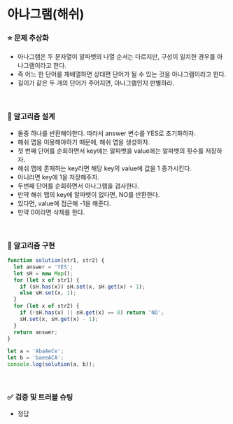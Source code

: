 # 아나그램(해쉬)

### :star: 문제 추상화

- 아나그램은 두 문자열이 알파벳의 나열 순서는 다르지만, 구성이 일치한 경우를 아나그램이라고 한다.
- 즉 어느 한 단어를 재배열하면 상대편 단어가 될 수 있는 것을 아나그램이라고 한다.
- 길이가 같은 두 개의 단어가 주어지면, 아나그램인지 판별하라.

<br>

### :wrench: 알고리즘 설계

- 둘중 하나를 반환해야한다. 따라서 answer 변수를 YES로 초기화하자.
- 해쉬 맵을 이용해야하기 때문에, 해쉬 맵을 생성하자.
- 첫 번째 단어를 순회하면서 key에는 알파벳을 value에는 알파벳의 횟수를 저장하자.
- 해쉬 맵에 존재하는 key라면 해당 key의 value에 값을 1 증가시킨다.
- 아니라면 key에 1을 저장해주자.
- 두번째 단어를 순회하면서 아나그램을 검사한다.
- 만약 해쉬 맵의 key에 알파벳이 없다면, NO를 반환한다.
- 있다면, value에 접근해 -1을 해준다.
- 만약 0이라면 삭제를 한다.

<br>

### :hammer: 알고리즘 구현

```js
function solution(str1, str2) {
  let answer = 'YES';
  let sH = new Map();
  for (let x of str1) {
    if (sH.has(x)) sH.set(x, sH.get(x) + 1);
    else sH.set(x, 1);
  }
  for (let x of str2) {
    if (!sH.has(x) || sH.get(x) == 0) return 'NO';
    sH.set(x, sH.get(x) - 1);
  }
  return answer;
}

let a = 'AbaAeCe';
let b = 'baeeACA';
console.log(solution(a, b));
```

<br>

### ✅ 검증 및 트러블 슈팅

- 정답
